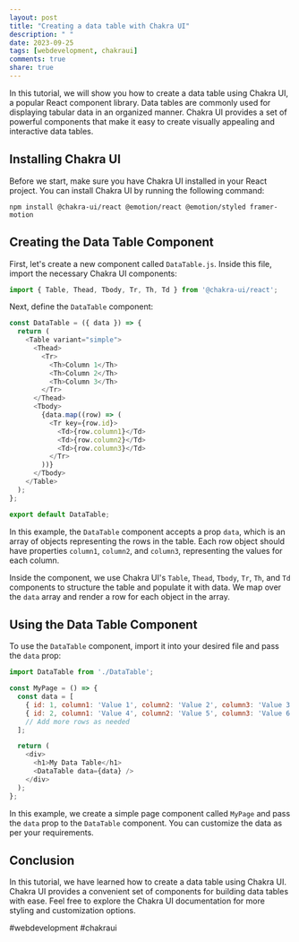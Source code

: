 ```yaml
---
layout: post
title: "Creating a data table with Chakra UI"
description: " "
date: 2023-09-25
tags: [webdevelopment, chakraui]
comments: true
share: true
---
```


In this tutorial, we will show you how to create a data table using Chakra UI, a popular React component library. Data tables are commonly used for displaying tabular data in an organized manner. Chakra UI provides a set of powerful components that make it easy to create visually appealing and interactive data tables.

## Installing Chakra UI

Before we start, make sure you have Chakra UI installed in your React project. You can install Chakra UI by running the following command:

```shell
npm install @chakra-ui/react @emotion/react @emotion/styled framer-motion
```

## Creating the Data Table Component

First, let's create a new component called `DataTable.js`. Inside this file, import the necessary Chakra UI components:

```javascript
import { Table, Thead, Tbody, Tr, Th, Td } from '@chakra-ui/react';
```

Next, define the `DataTable` component:

```javascript
const DataTable = ({ data }) => {
  return (
    <Table variant="simple">
      <Thead>
        <Tr>
          <Th>Column 1</Th>
          <Th>Column 2</Th>
          <Th>Column 3</Th>
        </Tr>
      </Thead>
      <Tbody>
        {data.map((row) => (
          <Tr key={row.id}>
            <Td>{row.column1}</Td>
            <Td>{row.column2}</Td>
            <Td>{row.column3}</Td>
          </Tr>
        ))}
      </Tbody>
    </Table>
  );
};

export default DataTable;
```

In this example, the `DataTable` component accepts a prop `data`, which is an array of objects representing the rows in the table. Each row object should have properties `column1`, `column2`, and `column3`, representing the values for each column.

Inside the component, we use Chakra UI's `Table`, `Thead`, `Tbody`, `Tr`, `Th`, and `Td` components to structure the table and populate it with data. We map over the `data` array and render a row for each object in the array.

## Using the Data Table Component

To use the `DataTable` component, import it into your desired file and pass the `data` prop:

```javascript
import DataTable from './DataTable';

const MyPage = () => {
  const data = [
    { id: 1, column1: 'Value 1', column2: 'Value 2', column3: 'Value 3' },
    { id: 2, column1: 'Value 4', column2: 'Value 5', column3: 'Value 6' },
    // Add more rows as needed
  ];

  return (
    <div>
      <h1>My Data Table</h1>
      <DataTable data={data} />
    </div>
  );
};
```

In this example, we create a simple page component called `MyPage` and pass the `data` prop to the `DataTable` component. You can customize the data as per your requirements.

## Conclusion

In this tutorial, we have learned how to create a data table using Chakra UI. Chakra UI provides a convenient set of components for building data tables with ease. Feel free to explore the Chakra UI documentation for more styling and customization options.

#webdevelopment #chakraui